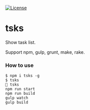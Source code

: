 [![License](http://img.shields.io/:license-mit-brightgreen.svg?style=flat-square)](http://yudppp.mit-license.org)

# tsks

Show task list.

Support npm, gulp, grunt, make, rake.

### How to use

```
$ npm i tsks -g
$ tsks
🐚 tsks
npm run start
npm run build
gulp watch
gulp build
```
